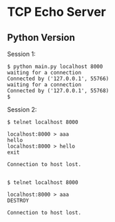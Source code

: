 # TCP Echo Server

## Python Version

Session 1:
```shell
$ python main.py localhost 8000
waiting for a connection
Connected by ('127.0.0.1', 55766)
waiting for a connection
Connected by ('127.0.0.1', 55768)
$
```

Session 2:
```shell
$ telnet localhost 8000

localhost:8000 > aaa
hello
localhost:8000 > hello
exit

Connection to host lost.


$ telnet localhost 8000

localhost:8000 > aaa
DESTROY

Connection to host lost.
```
